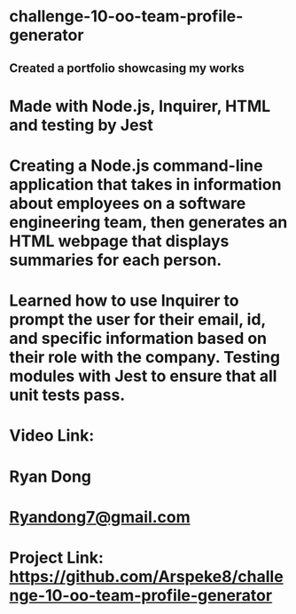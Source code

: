 # challenge-10-oo-team-profile-generator

## Created a portfolio showcasing my works

# Made with Node.js, Inquirer, HTML and testing by Jest

# Creating a Node.js command-line application that takes in information about employees on a software engineering team, then generates an HTML webpage that displays summaries for each person. 

# Learned how to use Inquirer to prompt the user for their email, id, and specific information based on their role with the company. Testing modules with Jest to ensure that all unit tests pass.

# Video Link:

# Ryan Dong

# Ryandong7@gmail.com

# Project Link: https://github.com/Arspeke8/challenge-10-oo-team-profile-generator